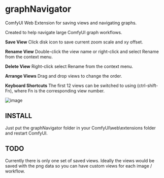 # graphNavigator

ComfyUI Web Extension for saving views and navigating graphs.

Created to help navigate large ComfyUI graph workflows.

**Save View**
Click disk icon to save current zoom scale and xy offset.

**Rename View**
Double-click the view name or right-click and select Rename from the context menu.

**Delete View**
Right-click select Rename from the context menu.

**Arrange Views**
Drag and drop views to change the order.

**Keyboard Shortcuts**
The first 12 views can be switched to using (ctrl-shift-Fn), where Fn is the corresponding view number.

![image](https://user-images.githubusercontent.com/111552054/235281310-9d909f5f-93be-4603-86ed-fc23fbf97a4f.png)

## INSTALL

Just put the graphNavigator folder in your ComfyUI\\web\\extensions folder and restart ComfyUI.

## TODO

Currently there is only one set of saved views. Ideally the views would be saved with the png data so you can have custom views for each image / workflow.
